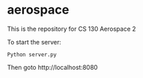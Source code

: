aerospace
=========

This is the repository for CS 130 Aerospace 2 

To start the server:
```
Python server.py
```
Then goto http://localhost:8080